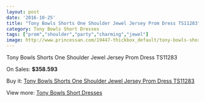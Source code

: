 ```yaml
---
layout: post
date: '2016-10-25'
title: "Tony Bowls Shorts One Shoulder Jewel Jersey Prom Dress TS11283"
category: Tony Bowls Short Dresses
tags: ["prom","shoulder","party","charming","jewel"]
image: http://www.princessan.com/19447-thickbox_default/tony-bowls-shorts-one-shoulder-jewel-jersey-prom-dress-ts11283.jpg
---
```

Tony Bowls Shorts One Shoulder Jewel Jersey Prom Dress TS11283

On Sales: **$358.593**
<a href="https://www.princessan.com/en/tony-bowls-short-dresses/8734-tony-bowls-shorts-one-shoulder-jewel-jersey-prom-dress-ts11283.html"><amp-img layout="responsive" width="600" height="600" src="//www.princessan.com/19447-thickbox_default/tony-bowls-shorts-one-shoulder-jewel-jersey-prom-dress-ts11283.jpg" alt="Tony Bowls Shorts One Shoulder Jewel Jersey Prom Dress TS11283 0" /></a>
<a href="https://www.princessan.com/en/tony-bowls-short-dresses/8734-tony-bowls-shorts-one-shoulder-jewel-jersey-prom-dress-ts11283.html"><amp-img layout="responsive" width="600" height="600" src="//www.princessan.com/19448-thickbox_default/tony-bowls-shorts-one-shoulder-jewel-jersey-prom-dress-ts11283.jpg" alt="Tony Bowls Shorts One Shoulder Jewel Jersey Prom Dress TS11283 1" /></a>
<a href="https://www.princessan.com/en/tony-bowls-short-dresses/8734-tony-bowls-shorts-one-shoulder-jewel-jersey-prom-dress-ts11283.html"><amp-img layout="responsive" width="600" height="600" src="//www.princessan.com/19449-thickbox_default/tony-bowls-shorts-one-shoulder-jewel-jersey-prom-dress-ts11283.jpg" alt="Tony Bowls Shorts One Shoulder Jewel Jersey Prom Dress TS11283 2" /></a>
<a href="https://www.princessan.com/en/tony-bowls-short-dresses/8734-tony-bowls-shorts-one-shoulder-jewel-jersey-prom-dress-ts11283.html"><amp-img layout="responsive" width="600" height="600" src="//www.princessan.com/19450-thickbox_default/tony-bowls-shorts-one-shoulder-jewel-jersey-prom-dress-ts11283.jpg" alt="Tony Bowls Shorts One Shoulder Jewel Jersey Prom Dress TS11283 3" /></a>

Buy it: [Tony Bowls Shorts One Shoulder Jewel Jersey Prom Dress TS11283](https://www.princessan.com/en/tony-bowls-short-dresses/8734-tony-bowls-shorts-one-shoulder-jewel-jersey-prom-dress-ts11283.html "Tony Bowls Shorts One Shoulder Jewel Jersey Prom Dress TS11283")

View more: [Tony Bowls Short Dresses](https://www.princessan.com/en/70-tony-bowls-short-dresses "Tony Bowls Short Dresses")